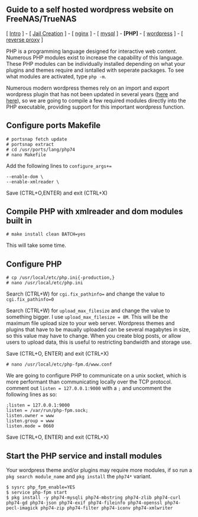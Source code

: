 ## Guide to a self hosted wordpress website on FreeNAS/TrueNAS
[ [Intro](README.md) ] - [ [Jail Creation](1_jail_creation.md) ] - [ [nginx](2_nginx.md) ] - [ [mysql](3_mysql.md) ] - **[PHP]** - [ [wordpress](5_wordpress.md) ] - [ [reverse proxy](6_reverse_proxy.md) ]

PHP is a programming language designed for interactive web content. Numerous PHP modules exist to increase the capability of this language. These PHP modules can be individually installed depending on what your plugins and themes require and isntalled with seperate packages. To see what modules are activated, type `php -m`.

Numerous modern wordpress themes rely on an import and export wordpress plugin that has not been updated in several years ([here](https://github.com/humanmade/WordPress-Importer) and [here](https://github.com/awesomemotive/one-click-demo-import)), so we are going to compile a few required modules directly into the PHP executable, providing support for this important wordpress function. 

## Configure ports Makefile
```
# portsnap fetch update
# portsnap extract
# cd /usr/ports/lang/php74
# nano Makefile
```
Add the following lines to `configure_args+=`
```
--enable-dom \
--enable-xmlreader \
```
Save (CTRL+O,ENTER) and exit (CTRL+X)

## Compile PHP with xmlreader and dom modules built in
```
# make install clean BATCH=yes
```
This will take some time. 

## Configure PHP
```
# cp /usr/local/etc/php.ini{-production,}
# nano /usr/local/etc/php.ini
```

Search (CTRL+W) for `cgi.fix_pathinfo=` and change the value to `cgi.fix_pathinfo=0`

Search (CTRL+W) for `upload_max_filesize` and change the value to something bigger. I use `upload_max_filesize = 8M`. This will be the maximum file upload size to your web server. Wordpress themes and plugins that have to be maually uploaded can be several magabytes in size, so this value may have to change. When you create blog posts, or allow users to upload data, this is useful to restricting bandwidth and storage use.

Save (CTRL+O, ENTER) and exit (CTRL+X)

```
# nano /usr/local/etc/php-fpm.d/www.conf
```
We are going to configure PHP to communicate on a unix socket, which is more performant than communicating locally over the TCP protocol. comment out `listen = 127.0.0.1:9000` with a `;` and uncomment the following lines as so:
```
;listen = 127.0.0.1:9000
listen = /var/run/php-fpm.sock;
listen.owner = www
listen.group = www
listen.mode = 0660
```
Save (CTRL+O, ENTER) and exit (CTRL+X)

## Start the PHP service and install modules
Your wordpress theme and/or plugins may require more modules, if so run a `pkg search module_name` and `pkg install` the `php74*` variant.
```
$ sysrc php_fpm_enable=YES
$ service php-fpm start
$ pkg install -y php74-mysqli php74-mbstring php74-zlib php74-curl php74-gd php74-json php74-exif php74-fileinfo php74-openssl php74-pecl-imagick php74-zip php74-filter php74-iconv php74-xmlwriter
```

